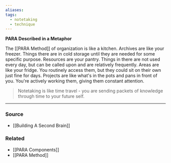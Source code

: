 ```yaml
---
aliases: 
tags:
  - notetaking
  - technique
---
```

**PARA Described in a Metaphor**

The [[PARA Method]] of organization is like a kitchen. Archives are like your freezer. Things there are in cold storage until they are needed for some specific purpose. Resources are your pantry. Things in there are not used every day, but can be called upon and are relatively frequently. Areas are like your fridge. You routinely access them, but they could sit on their own just fine for days. Projects are like what's in the pots and pans in front of you. You're actively working them, giving them constant attention.

> Notetaking is like time travel - you are sending packets of knowledge through time to your future self.
> 

---

### Source
- [[Building A Second Brain]]

### Related
- [[PARA Components]] 
- [[PARA Method]]